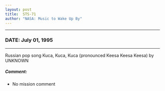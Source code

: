 ```yaml
---
layout: post
title:  STS-71
author: "NASA: Music to Wake Up By"
---
```


----
### DATE: July 01, 1995
----
Russian pop song Kuca, Kuca, Kuca (pronounced Keesa Keesa Keesa) by UNKNOWN

##### Comment:
* No mission comment
